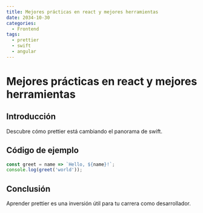 ```yaml
---
title: Mejores prácticas en react y mejores herramientas
date: 2034-10-30
categories:
  - Frontend
tags:
  - prettier
  - swift
  - angular
---
```


# Mejores prácticas en react y mejores herramientas

## Introducción

Descubre cómo prettier está cambiando el panorama de swift.

## Código de ejemplo

```javascript
const greet = name => `Hello, ${name}!`;
console.log(greet('world'));
```

## Conclusión

Aprender prettier es una inversión útil para tu carrera como desarrollador.